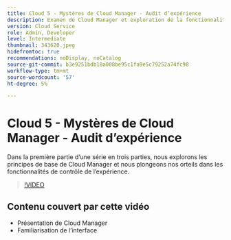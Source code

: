 ```yaml
---
title: Cloud 5 - Mystères de Cloud Manager - Audit d’expérience
description: Examen de Cloud Manager et exploration de la fonctionnalité de contrôle de l’expérience
version: Cloud Service
role: Admin, Developer
level: Intermediate
thumbnail: 343620.jpeg
hidefromtoc: true
recommendations: noDisplay, noCatalog
source-git-commit: b3e9251bdb18a008be95c1fa9e5c79252a74fc98
workflow-type: tm+mt
source-wordcount: '57'
ht-degree: 5%

---
```


# Cloud 5 - Mystères de Cloud Manager - Audit d’expérience

Dans la première partie d’une série en trois parties, nous explorons les principes de base de Cloud Manager et nous plongeons nos orteils dans les fonctionnalités de contrôle de l’expérience.

>[!VIDEO](https://video.tv.adobe.com/v/343620?quality=12&learn=on)

## Contenu couvert par cette vidéo

+ Présentation de Cloud Manager
+ Familiarisation de l’interface
